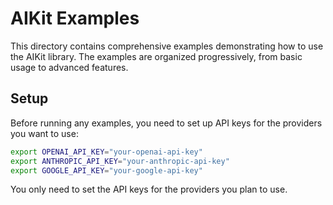 # AIKit Examples

This directory contains comprehensive examples demonstrating how to use the AIKit library. The examples are organized progressively, from basic usage to advanced features.

## Setup

Before running any examples, you need to set up API keys for the providers you want to use:

```bash
export OPENAI_API_KEY="your-openai-api-key"
export ANTHROPIC_API_KEY="your-anthropic-api-key"
export GOOGLE_API_KEY="your-google-api-key"
```

You only need to set the API keys for the providers you plan to use.
